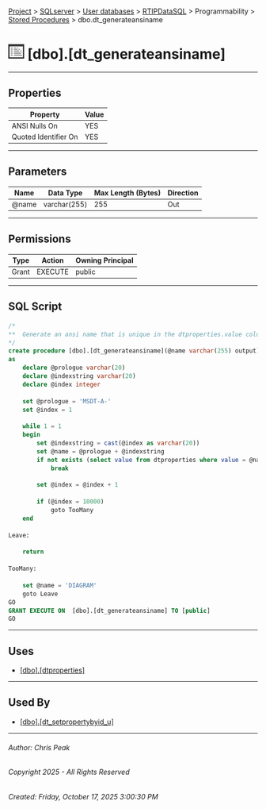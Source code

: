 #### 

[Project](../../../../../index.md) > [SQLserver](../../../../index.md) > [User databases](../../../index.md) > [RTIPDataSQL](../../index.md) > Programmability > [Stored Procedures](Stored_Procedures.md) > dbo.dt_generateansiname

# ![Stored Procedures](../../../../../Images/StoredProcedure32.png) [dbo].[dt_generateansiname]

---

## <a name="#properties"></a>Properties

| Property | Value |
|---|---|
| ANSI Nulls On | YES |
| Quoted Identifier On | YES |


---

## <a name="#parameters"></a>Parameters

| Name | Data Type | Max Length (Bytes) | Direction |
|---|---|---|---|
| @name | varchar(255) | 255 | Out |


---

## <a name="#permissions"></a>Permissions

| Type | Action | Owning Principal |
|---|---|---|
| Grant | EXECUTE | public |


---

## <a name="#sqlscript"></a>SQL Script

```sql
/* 
**	Generate an ansi name that is unique in the dtproperties.value column 
*/ 
create procedure [dbo].[dt_generateansiname](@name varchar(255) output) 
as 
	declare @prologue varchar(20) 
	declare @indexstring varchar(20) 
	declare @index integer 
 
	set @prologue = 'MSDT-A-' 
	set @index = 1 
 
	while 1 = 1 
	begin 
		set @indexstring = cast(@index as varchar(20)) 
		set @name = @prologue + @indexstring 
		if not exists (select value from dtproperties where value = @name) 
			break 
		 
		set @index = @index + 1 
 
		if (@index = 10000) 
			goto TooMany 
	end 
 
Leave: 
 
	return 
 
TooMany: 
 
	set @name = 'DIAGRAM' 
	goto Leave 
GO
GRANT EXECUTE ON  [dbo].[dt_generateansiname] TO [public]
GO

```


---

## <a name="#uses"></a>Uses

* [[dbo].[dtproperties]](../../Tables/dbo_dtproperties.md)


---

## <a name="#usedby"></a>Used By

* [[dbo].[dt_setpropertybyid_u]](dbo_dt_setpropertybyid_u.md)


---

###### Author:  Chris Peak

###### Copyright 2025 - All Rights Reserved

###### Created: Friday, October 17, 2025 3:00:30 PM

